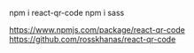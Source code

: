 npm i react-qr-code
npm i sass

https://www.npmjs.com/package/react-qr-code
https://github.com/rosskhanas/react-qr-code
